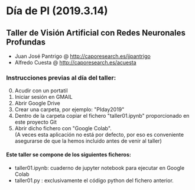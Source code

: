 # Día de PI (2019.3.14)
## Taller de Visión Artificial con Redes Neuronales Profundas
*   Juan José Pantrigo @ http://caporesearch.es/jjpantrigo 
*   Alfredo Cuesta     @ http://caporesearch.es/acuesta

### Instrucciones previas al día del taller:

0. Acudir con un portatil
1. Iniciar sesión en GMAIL
2. Abrir Google Drive
3. Crear una carpeta, por ejemplo: "PIday2019"
4. Dentro de la carpeta copiar el fichero "taller01.ipynb" proporcionado en este proyecto Git
5. Abrir dicho fichero con "Google Colab".<br>
(A veces esta aplicación no está por defecto, por eso es conveniente asegurarse de que la hemos incluido antes de venir al taller)


#### Este taller se compone de los siguientes ficheros:
*   taller01.ipynb: cuaderno de jupyter notebook para ejecutar en Google Colab
*   taller01.py   : exclusivamente el código python del fichero anterior.
